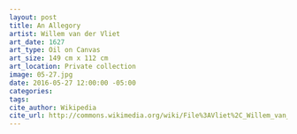 ```yaml
---
layout: post
title: An Allegory
artist: Willem van der Vliet
art_date: 1627
art_type: Oil on Canvas
art_size: 149 cm x 112 cm
art_location: Private collection
image: 05-27.jpg
date: 2016-05-27 12:00:00 -05:00
categories:
tags:
cite_author: Wikipedia
cite_url: http://commons.wikimedia.org/wiki/File%3AVliet%2C_Willem_van_der_-_An_Allegory_-_1627_.jpg
---
```

